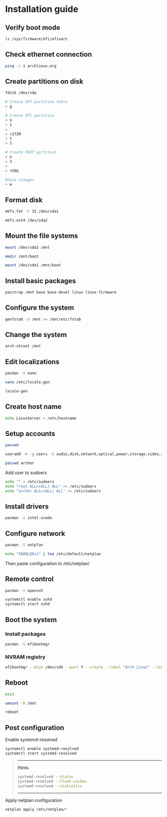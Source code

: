 # Installation guide
## Verify boot mode
```bash
ls /sys/firmware/efi/efivars
```

## Check ethernet connection
```bash
ping -c 1 archlinux.org
```

## Create partitions on disk
```bash
fdisk /dev/sda

# Create GPT partition table
> g

# Create EFI partition
> n
> 1
>
> +372M
> t
> 1

# Create ROOT partition
> n
> 2
>
> +59G

#Save changes
> w
```

## Format disk
```bash
mkfs.fat -F 32 /dev/sda1

mkfs.ext4 /dev/sda2
```

## Mount the file systems
```bash
mount /dev/sda2 /mnt

mkdir /mnt/boot

mount /dev/sda1 /mnt/boot
```

## Install basic packages
```bash
pacstrap /mnt base base-devel linux linux-firmware
```

## Configure the system
```bash
genfstab -U /mnt >> /mnt/etc/fstab
```

## Change the system
```bash
arch-chroot /mnt
```

## Edit localizations
```bash
pacman -S nano

nano /etc/locale.gen

locale-gen
```

## Create host name
```bash
echo LinuxServer > /etc/hostname
```

## Setup accounts
```bash
passwd

useradd -m -g users -G audio,disk,network,optical,power,storage,video,rfkill,wheel -s /bin/bash archer

passwd archer
```

Add user to sudoers
```bash
echo "" > /etc/sudoers
echo "root ALL=(ALL) ALL" >> /etc/sudoers
echo "archer ALL=(ALL) ALL" >> /etc/sudoers
```

## Install drivers
```bash
pacman -S intel-ucode
```

## Configure network
```bash
pacman -S netplan

echo "ENABLED=1" | tee /etc/default/netplan
```

Then paste configuration to /etc/netplan/

## Remote control
```bash
pacman -S openssh

systemctl enable sshd
systemctl start sshd
```

## Boot the system
### Install packages
```bash
pacman -S efibootmgr
```

### NVRAM registry
```bash
efibootmgr --disk /dev/sdX --part Y --create --label "Arch Linux" --loader /vmlinuz-linux --unicode 'root=PARTUUID=xxxxxxxx-xxxx-xxxx-xxxx-xxxxxxxxxxxx rw initrd=\initramfs-linux.img' --verbose
```

## Reboot
```bash
exit

umount -R /mnt

reboot
```

## Post configuration
Enable systemd-resolved
```bash
systemctl enable systemd-resolved
systemctl start systemd-resolved
```

> ---
> **Hints**
>
> ```bash
> systemd-resolved --status
> systemd-resolved --flush-caches
> systemd-resolved --statistics
> ```
> ---

Apply netplan configuration
```bash
netplan apply /etc/netplan/*
```
